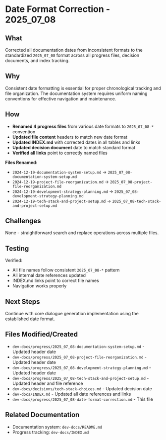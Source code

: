 # Date Format Correction - 2025_07_08

## What

Corrected all documentation dates from inconsistent formats to the standardized `2025_07_08` format across all progress files, decision documents, and index tracking.

## Why

Consistent date formatting is essential for proper chronological tracking and file organization. The documentation system requires uniform naming conventions for effective navigation and maintenance.

## How

- **Renamed 4 progress files** from various date formats to `2025_07_08-*` convention
- **Updated file content** headers to match new date format
- **Updated INDEX.md** with corrected dates in all tables and links
- **Updated decision document** date to match standard format
- **Verified all links** point to correctly named files

**Files Renamed:**

- `2024-12-19-documentation-system-setup.md` → `2025_07_08-documentation-system-setup.md`
- `2024-12-19-project-file-reorganization.md` → `2025_07_08-project-file-reorganization.md`
- `2024-12-19-development-strategy-planning.md` → `2025_07_08-development-strategy-planning.md`
- `2024-12-19-tech-stack-and-project-setup.md` → `2025_07_08-tech-stack-and-project-setup.md`

## Challenges

None - straightforward search and replace operations across multiple files.

## Testing

Verified:

- All file names follow consistent `2025_07_08-*` pattern
- All internal date references updated
- INDEX.md links point to correct file names
- Navigation works properly

## Next Steps

Continue with core dialogue generation implementation using the established date format.

## Files Modified/Created

- `dev-docs/progress/2025_07_08-documentation-system-setup.md` - Updated header date
- `dev-docs/progress/2025_07_08-project-file-reorganization.md` - Updated header date
- `dev-docs/progress/2025_07_08-development-strategy-planning.md` - Updated header date
- `dev-docs/progress/2025_07_08-tech-stack-and-project-setup.md` - Updated header and file reference
- `dev-docs/decisions/tech-stack-choices.md` - Updated decision date
- `dev-docs/INDEX.md` - Updated all date references and links
- `dev-docs/progress/2025_07_08-date-format-correction.md` - This file

## Related Documentation

- Documentation system: `dev-docs/README.md`
- Progress tracking: `dev-docs/INDEX.md`
